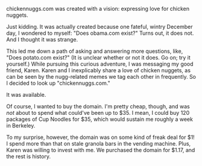 chickennuggs.com was created with a vision: expressing love for chicken nuggets. 

Just kidding. It was actually created because one fateful, wintry December day, I wondered to myself: "Does obama.com exist?" Turns out, it does not. And I thought it was strange. 

This led me down a path of asking and answering more questions, like, "Does potato.com exist?" (It is unclear whether or not it does. Go on; try it yourself.) While pursuing this curious adventure, I was messaging my good friend, Karen. Karen and I inexplicably share a love of chicken nuggets, as can be seen by the nugg-related memes we tag each other in frequently. So I decided to look up "chickennuggs.com." 

It was available.

Of course, I wanted to buy the domain. I'm pretty cheap, though, and was _not_ about to spend what could've been up to $35. I mean, I could buy 120 packages of Cup Noodles for $35, which would sustain me roughly a week in Berkeley. 

To my surprise, however, the domain was on some kind of freak deal for $1! I spend more than that on stale granola bars in the vending machine. Plus, Karen was willing to invest with me. We purchased the domain for $1.17, and the rest is history.

